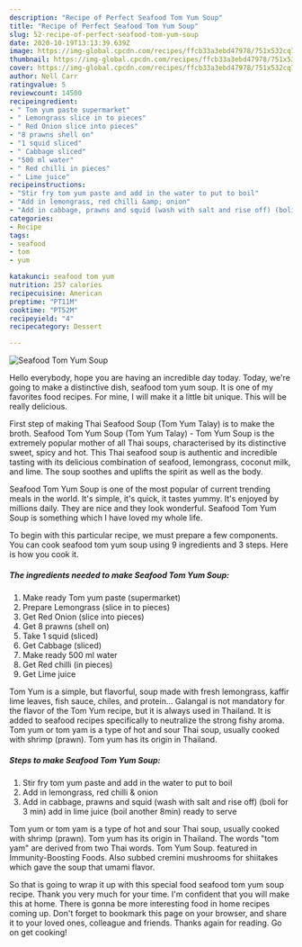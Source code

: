 ```yaml
---
description: "Recipe of Perfect Seafood Tom Yum Soup"
title: "Recipe of Perfect Seafood Tom Yum Soup"
slug: 52-recipe-of-perfect-seafood-tom-yum-soup
date: 2020-10-19T13:13:39.639Z
image: https://img-global.cpcdn.com/recipes/ffcb33a3ebd47978/751x532cq70/seafood-tom-yum-soup-recipe-main-photo.jpg
thumbnail: https://img-global.cpcdn.com/recipes/ffcb33a3ebd47978/751x532cq70/seafood-tom-yum-soup-recipe-main-photo.jpg
cover: https://img-global.cpcdn.com/recipes/ffcb33a3ebd47978/751x532cq70/seafood-tom-yum-soup-recipe-main-photo.jpg
author: Nell Carr
ratingvalue: 5
reviewcount: 14500
recipeingredient:
- " Tom yum paste supermarket"
- " Lemongrass slice in to pieces"
- " Red Onion slice into pieces"
- "8 prawns shell on"
- "1 squid sliced"
- " Cabbage sliced"
- "500 ml water"
- " Red chilli in pieces"
- " Lime juice"
recipeinstructions:
- "Stir fry tom yum paste and add in the water to put to boil"
- "Add in lemongrass, red chilli &amp; onion"
- "Add in cabbage, prawns and squid (wash with salt and rise off) (boli for 3 min) add in lime juice (boil another 8min) ready to serve"
categories:
- Recipe
tags:
- seafood
- tom
- yum

katakunci: seafood tom yum 
nutrition: 257 calories
recipecuisine: American
preptime: "PT11M"
cooktime: "PT52M"
recipeyield: "4"
recipecategory: Dessert

---
```



![Seafood Tom Yum Soup](https://img-global.cpcdn.com/recipes/ffcb33a3ebd47978/751x532cq70/seafood-tom-yum-soup-recipe-main-photo.jpg)

Hello everybody, hope you are having an incredible day today. Today, we're going to make a distinctive dish, seafood tom yum soup. It is one of my favorites food recipes. For mine, I will make it a little bit unique. This will be really delicious.

First step of making Thai Seafood Soup (Tom Yum Talay) is to make the broth. Seafood Tom Yum Soup (Tom Yum Talay) - Tom Yum Soup is the extremely popular mother of all Thai soups, characterised by its distinctive sweet, spicy and hot. This Thai seafood soup is authentic and incredible tasting with its delicious combination of seafood, lemongrass, coconut milk, and lime. The soup soothes and uplifts the spirit as well as the body.

Seafood Tom Yum Soup is one of the most popular of current trending meals in the world. It's simple, it's quick, it tastes yummy. It's enjoyed by millions daily. They are nice and they look wonderful. Seafood Tom Yum Soup is something which I have loved my whole life.


To begin with this particular recipe, we must prepare a few components. You can cook seafood tom yum soup using 9 ingredients and 3 steps. Here is how you cook it.

<!--inarticleads1-->

##### The ingredients needed to make Seafood Tom Yum Soup:

1. Make ready  Tom yum paste (supermarket)
1. Prepare  Lemongrass (slice in to pieces)
1. Get  Red Onion (slice into pieces)
1. Get 8 prawns (shell on)
1. Take 1 squid (sliced)
1. Get  Cabbage (sliced)
1. Make ready 500 ml water
1. Get  Red chilli (in pieces)
1. Get  Lime juice


Tom Yum is a simple, but flavorful, soup made with fresh lemongrass, kaffir lime leaves, fish sauce, chiles, and protein… Galangal is not mandatory for the flavor of the Tom Yum recipe, but it is always used in Thailand. It is added to seafood recipes specifically to neutralize the strong fishy aroma. Tom yum or tom yam is a type of hot and sour Thai soup, usually cooked with shrimp (prawn). Tom yum has its origin in Thailand. 

<!--inarticleads2-->

##### Steps to make Seafood Tom Yum Soup:

1. Stir fry tom yum paste and add in the water to put to boil
1. Add in lemongrass, red chilli &amp; onion
1. Add in cabbage, prawns and squid (wash with salt and rise off) (boli for 3 min) add in lime juice (boil another 8min) ready to serve


Tom yum or tom yam is a type of hot and sour Thai soup, usually cooked with shrimp (prawn). Tom yum has its origin in Thailand. The words &#34;tom yam&#34; are derived from two Thai words. Tom Yum Soup. featured in Immunity-Boosting Foods. Also subbed cremini mushrooms for shiitakes which gave the soup that umami flavor. 

So that is going to wrap it up with this special food seafood tom yum soup recipe. Thank you very much for your time. I'm confident that you will make this at home. There is gonna be more interesting food in home recipes coming up. Don't forget to bookmark this page on your browser, and share it to your loved ones, colleague and friends. Thanks again for reading. Go on get cooking!
